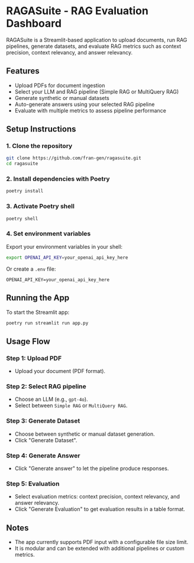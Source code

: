 # RAGASuite - RAG Evaluation Dashboard

RAGASuite is a Streamlit-based application to upload documents, run RAG pipelines, generate datasets, and evaluate RAG metrics such as context precision, context relevancy, and answer relevancy.

## Features

- Upload PDFs for document ingestion
- Select your LLM and RAG pipeline (Simple RAG or MultiQuery RAG)
- Generate synthetic or manual datasets
- Auto-generate answers using your selected RAG pipeline
- Evaluate with multiple metrics to assess pipeline performance

## Setup Instructions

### 1. Clone the repository
```bash
git clone https://github.com/fran-gen/ragasuite.git
cd ragasuite
```

### 2. Install dependencies with Poetry
```bash
poetry install
```

### 3. Activate Poetry shell
```bash
poetry shell
```

### 4. Set environment variables
Export your environment variables in your shell:
```bash
export OPENAI_API_KEY=your_openai_api_key_here
```

Or create a `.env` file:
```env
OPENAI_API_KEY=your_openai_api_key_here
```

## Running the App

To start the Streamlit app:
```bash
poetry run streamlit run app.py
```

## Usage Flow

### Step 1: Upload PDF
- Upload your document (PDF format).

### Step 2: Select RAG pipeline
- Choose an LLM (e.g., `gpt-4o`).
- Select between `Simple RAG` or `MultiQuery RAG`.

### Step 3: Generate Dataset
- Choose between synthetic or manual dataset generation.
- Click "Generate Dataset".

### Step 4: Generate Answer
- Click "Generate answer" to let the pipeline produce responses.

### Step 5: Evaluation
- Select evaluation metrics: context precision, context relevancy, and answer relevancy.
- Click "Generate Evaluation" to get evaluation results in a table format.

## Notes

- The app currently supports PDF input with a configurable file size limit.
- It is modular and can be extended with additional pipelines or custom metrics.
